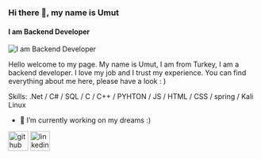 ### Hi there 👋, my name is Umut
#### I am Backend Developer
![I am Backend Developer](https://img.freepik.com/premium-vector/back-end-developer-typographic-header-software-development_277904-18665.jpg?w=2000)

Hello welcome to my page. My name is Umut, I am from Turkey, I am a backend developer. I love my job and I trust my experience. You can find everything about me here, please have a look : )

Skills:   .Net / C# / SQL / C / C++ / PYHTON / JS / HTML / CSS / spring / Kali Linux

- 🔭 I’m currently working on my dreams :)  


[<img src='https://cdn.jsdelivr.net/npm/simple-icons@3.0.1/icons/github.svg' alt='github' height='40'>](https://github.com/piedhorse)  [<img src='https://cdn.jsdelivr.net/npm/simple-icons@3.0.1/icons/linkedin.svg' alt='linkedin' height='40'>](https://www.linkedin.com/in/umut-a-b760921b4/)  

